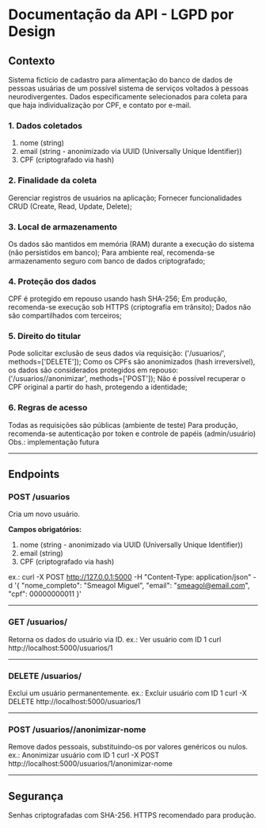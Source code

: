 # Documentação da API - LGPD por Design

## Contexto
  Sistema fictício de cadastro para alimentação do banco de dados de pessoas usuárias de um possível sistema de serviços voltados à pessoas neurodivergentes. Dados especificamente selecionados para coleta para que haja individualização por CPF, e contato por e-mail.

### 1. Dados coletados
  1) nome (string)
  2) email (string - anonimizado via UUID (Universally Unique Identifier))
  3) CPF (criptografado via hash)

### 2. Finalidade da coleta
  Gerenciar registros de usuários na aplicação;
  Fornecer funcionalidades CRUD (Create, Read, Update, Delete);

### 3. Local de armazenamento
  Os dados são mantidos em memória (RAM) durante a execução do sistema (não persistidos em banco);
  Para ambiente real, recomenda-se armazenamento seguro com banco de dados criptografado;

### 4. Proteção dos dados
  CPF é protegido em repouso usando hash SHA-256;
  Em produção, recomenda-se execução sob HTTPS (criptografia em trânsito);
  Dados não são compartilhados com terceiros;

### 5. Direito do titular
  Pode solicitar exclusão de seus dados via requisição:
    ('/usuarios/<id>', methods=['DELETE']);
  Como os CPFs são anonimizados (hash irreversível), os dados são considerados protegidos em repouso:
    ('/usuarios/<id>/anonimizar', methods=['POST']);
      Não é possível recuperar o CPF original a partir do hash, protegendo a identidade;

### 6. Regras de acesso
  Todas as requisições são públicas (ambiente de teste)
  Para produção, recomenda-se autenticação por token e controle de papéis (admin/usuário)
    Obs.: implementação futura

---

## Endpoints

### POST /usuarios
Cria um novo usuário.

**Campos obrigatórios:**
  1) nome (string - anonimizado via UUID (Universally Unique Identifier))
  2) email (string)
  3) CPF (criptografado via hash)

  ex.:
    curl -X POST http://127.0.0.1:5000 -H "Content-Type: application/json" -d '{
      "nome_completo": "Smeagol Miguel",
      "email": "smeagol@email.com",
      "cpf": 00000000011
    }'

---

### GET /usuarios/<id>
  Retorna os dados do usuário via ID.
    ex.:
    Ver usuário com ID 1
      curl http://localhost:5000/usuarios/1

---

### DELETE /usuarios/<id>
  Exclui um usuário permanentemente.
    ex.: 
    Excluir usuário com ID 1
      curl -X DELETE http://localhost:5000/usuarios/1

---

### POST /usuarios/<id>/anonimizar-nome
  Remove dados pessoais, substituindo-os por valores genéricos ou nulos.
    ex.: 
    Anonimizar usuário com ID 1
      curl -X POST http://localhost:5000/usuarios/1/anonimizar-nome

---

## Segurança
  Senhas criptografadas com SHA-256.
  HTTPS recomendado para produção.

